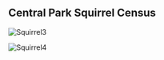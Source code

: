 ## Central Park Squirrel Census

![Squirrel3](https://github.com/manassehoduor/TidyTuesday/assets/20558188/a2a48747-b90a-48a2-a7bb-175e53690fff)

![Squirrel4](https://github.com/manassehoduor/TidyTuesday/assets/20558188/c115149c-dca0-4d24-a985-b7a19a792a34)
